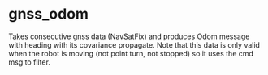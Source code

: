 # gnss_odom

Takes consecutive gnss data (NavSatFix) and produces Odom message with heading with its covariance propagate.
Note that this data is only valid when the robot is moving (not point turn, not stopped) so it uses the cmd msg to filter.
